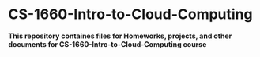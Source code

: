 # CS-1660-Intro-to-Cloud-Computing

**This repository containes files for Homeworks, projects, and other documents for CS-1660-Intro-to-Cloud-Computing course**

